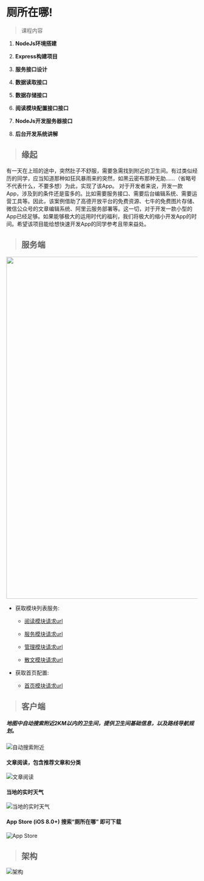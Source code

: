 # 厕所在哪!

> 课程内容

1. **NodeJs环境搭建**

2. **Express构建项目**

3. **服务接口设计**

4. **数据读取接口**

5. **数据存储接口**

6. **阅读模块配置接口接口**

7. **NodeJs开发服务器接口**

8. **后台开发系统讲解**

>## 缘起
有一天在上班的途中，突然肚子不舒服，需要急需找到附近的卫生间。有过类似经历的同学，应当知道那种如狂风暴雨来的突然，如黑云密布那种无助......（省略号不代表什么，不要多想）为此，实现了该App。
对于开发者来说，开发一款App，涉及到的条件还是蛮多的。比如需要服务接口、需要后台编辑系统、需要运营工具等。因此，该案例借助了高德开放平台的免费资源、七牛的免费图片存储、微信公众号的文章编辑系统、阿里云服务部署等。这一切，对于开发一款小型的App已经足够。如果能够极大的运用时代的福利，我们将极大的缩小开发App的时间。希望该项目能给想快速开发App的同学参考且带来益处。

>## 服务端

<img src="./images/document/service.png"  width="1000" height="900"/>

- 获取模块列表服务:

	* [阅读模块请求url](http://123.57.39.116:3000/data/read?type=cookies)

	* [服务模块请求url](http://123.57.39.116:3000/data/read?type=it)

	* [管理模块请求url](http://123.57.39.116:3000/data/read?type=manager)

	* [散文模块请求url](http://123.57.39.116:3000/data/read?type=sanwen)

- 获取首页配置:

    * [首页模块请求url](http://123.57.39.116:3000/data/read?type=config)

 >## 客户端

##### 地图中自动搜索附近2KM以内的卫生间，提供卫生间基础信息，以及路线导航规划。
![自动搜索附近](./images/document/map.png)
#### 文章阅读，包含推荐文章和分类
![文章阅读](./images/document/read.png)
#### 当地的实时天气
![当地的实时天气](./images/document/weather.png)
#### App Store (iOS 8.0+)  搜索“厕所在哪” 即可下载
![App Store](./images/document/ios.png)
>## 架构
![架构](./images/document/architecture.png)

